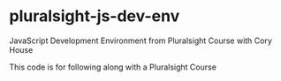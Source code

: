 # pluralsight-js-dev-env
JavaScript Development Environment from Pluralsight Course with Cory House

This code is for following along with a Pluralsight Course
